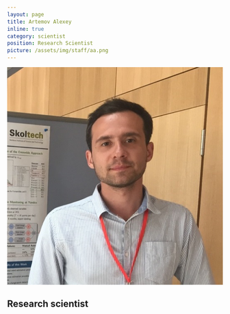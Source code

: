 ```yaml
---
layout: page
title: Artemov Alexey
inline: true
category: scientist
position: Research Scientist
picture: /assets/img/staff/aa.png
---
```


![](/assets/img/staff/aa.png)

## Research scientist
